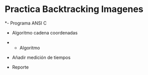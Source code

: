 # Practica Backtracking Imagenes
*- Programa ANSI C
+ Algoritmo cadena coordenadas
* + Algoritmo 
* Añadir medición de tiempos

* Reporte
